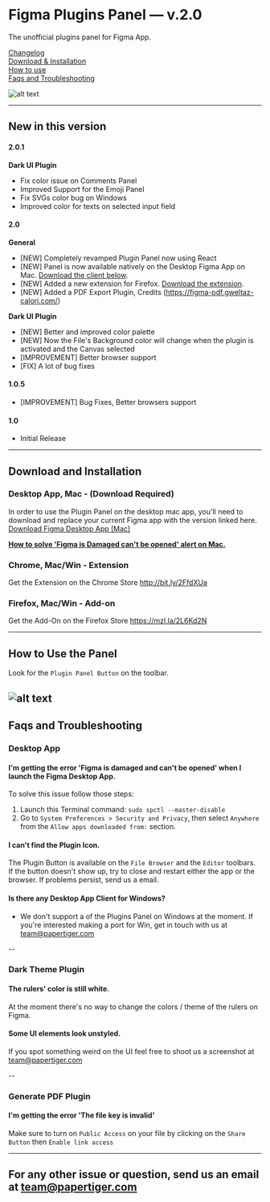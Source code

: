 # Figma Plugins Panel — v.2.0
The unofficial plugins panel for Figma App.  

[Changelog](#new-in-this-version)  
[Download & Installation](#download-and-installation)  
[How to use](#how-to-use-the-panel)    
[Faqs and Troubleshooting](#faqs-and-troubleshooting)  

![alt text](https://raw.githubusercontent.com/PaperTiger/figma-plugins/master/cover.jpg?token=AHoqgaAnAQoQtEygmvWrsvbW781LSID-ks5apoIFwA%3D%3D "Figma Plugin Panel Cover")

---

## New in this version
#### 2.0.1 
**Dark UI Plugin**
- Fix color issue on Comments Panel
- Improved Support for the Emoji Panel
- Fix SVGs color bug on Windows
- Improved color for texts on selected input field

#### 2.0 

**General**
- [NEW] Completely revamped Plugin Panel now using React
- [NEW] Panel is now available natively on the Desktop Figma App on Mac. [Download the client below](#download-and-installation).
- [NEW] Added a new extension for Firefox. [Download the extension](#download-and-installation).
- [NEW] Added a PDF Export Plugin, Credits (https://figma-pdf.gweltaz-calori.com/)  

**Dark UI Plugin**
- [NEW] Better and improved color palette  
- [NEW] Now the File's Background color will change when the plugin is activated and the Canvas selected  
- [IMPROVEMENT] Better browser support  
- [FIX] A lot of bug fixes 

#### 1.0.5
- [IMPROVEMENT] Bug Fixes, Better browsers support

#### 1.0
- Initial Release

---

## Download and Installation

### Desktop App, Mac - (Download Required)
In order to use the Plugin Panel on the desktop mac app, you'll need to download and replace your current Figma app with the version linked here.   
[Download Figma Desktop App (Mac)](https://www.dropbox.com/s/16a3rquisr112ap/figma-app-latest.zip?dl=0)

[**How to solve 'Figma is Damaged can't be opened' alert on Mac.**](#faqs-and-troubleshooting)

### Chrome, Mac/Win - Extension
Get the Extension on the Chrome Store
http://bit.ly/2FfdXUa

### Firefox, Mac/Win - Add-on
Get the Add-On on the Firefox Store
https://mzl.la/2L6Kd2N

---

## How to Use the Panel
Look for the ```Plugin Panel Button``` on the toolbar.

![alt text](https://raw.githubusercontent.com/PaperTiger/figma-plugins/master/panel-preview.png "Figma Plugin Panel Preview")
---

## Faqs and Troubleshooting

### Desktop App
#### I'm getting the error 'Figma is damaged and can't be opened' when I launch the Figma Desktop App.
To solve this issue follow those steps:

1. Launch this Terminal command: ```sudo spctl --master-disable```
2. Go to ```System Preferences > Security and Privacy```, then select ```Anywhere``` from the ```Allow apps downloaded from:``` section.

#### I can't find the Plugin Icon.
The Plugin Button is available on the ```File Browser``` and the ```Editor``` toolbars. If the button doesn't show up, try to close and restart either the app or the browser. If problems persist, send us a email.

#### Is there any Desktop App Client for Windows?
- We don't support a of the Plugins Panel on Windows at the moment. If you're interested making a port for Win, get in touch with us at team@papertiger.com

--

### Dark Theme Plugin
#### The rulers' color is still white.
At the moment there's no way to change the colors / theme of the rulers on Figma. 

#### Some UI elements look unstyled.
If you spot something weird on the UI feel free to shoot us a screenshot at team@papertiger.com

--

### Generate PDF Plugin
#### I'm getting the error 'The file key is invalid'
Make sure to turn on ```Public Access``` on your file by clicking on the ```Share Button``` then ```Enable link access```

---

## For any other issue or question, send us an email at team@papertiger.com
